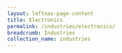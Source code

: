 ```yaml
---
layout: leftnav-page-content
title: Electronics
permalink: /industries/electronics/
breadcrumb: Industries
collection_name: industries
---
```

